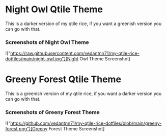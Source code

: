 # Night Owl Qtile Theme
This is a darker version of my qtile rice, if you want a greenish version you can go with that.

### Screenshots of Night Owl Theme
!["https://raw.githubusercontent.com/vedantnn71/my-qtile-rice-dotfiles/main/night-owl.jpg"](Night Owl Theme Screenshot)

# Greeny Forest Qtile Theme
This is a greenish version of my qtile rice, if you want a darker version you can go with that.

### Screenshots of Greeny Forest Theme
!("https://github.com/vedantnn71/my-qtile-rice-dotfiles/blob/main/greeny-forest.png")[Greeny Forest Theme Screenshot]
